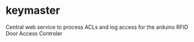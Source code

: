 keymaster
==========

Central web service to process ACLs and log access for the arduino RFID Door Access Controler
